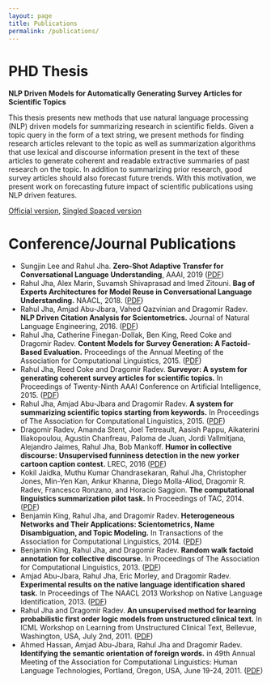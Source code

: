 ```yaml
---
layout: page
title: Publications
permalink: /publications/
---
```

# PHD Thesis
**NLP Driven Models for Automatically Generating Survey Articles for Scientific Topics**

This thesis presents new methods that use natural language processing (NLP) driven models for summarizing research in scientific fields. Given a topic query in the form of a text string, we present methods for finding research articles relevant to the topic as well as summarization algorithms that use lexical and discourse information present in the text of these articles to generate coherent and readable extractive summaries of past research on the topic. In addition to summarizing prior research, good survey articles should also forecast future trends. With this motivation, we present work on forecasting future impact of scientific publications using NLP driven features.

[Official version](/assets/Thesis_RahulJha.doublespaced.pdf), [Singled Spaced version](/assets/Thesis_RahulJha.singlespace.pdf)

# Conference/Journal Publications
* Sungjin Lee and Rahul Jha. **Zero-Shot Adaptive Transfer for Conversational Language Understanding**, AAAI, 2019 ([PDF](https://arxiv.org/pdf/1808.10059.pdf))
* Rahul Jha, Alex Marin, Suvamsh Shivaprasad and Imed Zitouni. **Bag of Experts Architectures for Model Reuse in Conversational Language Understanding.** NAACL, 2018. ([PDF](http://aclweb.org/anthology/N18-3019))
* Rahul Jha, Amjad Abu-Jbara, Vahed Qazvinian and Dragomir Radev. **NLP Driven Citation Analysis for Scientometrics.** Journal of Natural Language Engineering, 2016. ([PDF](/assets/aan_jnle_CR.pdf))
* Rahul Jha, Catherine Finegan-Dollak, Ben King, Reed Coke and Dragomir Radev. **Content Models for Survey Generation: A Factoid-Based Evaluation.** Proceedings of the Annual Meeting of the Association for Computational Linguistics, 2015. ([PDF](http://www.aclweb.org/anthology/P15-1043))
* Rahul Jha, Reed Coke and Dragomir Radev. **Surveyor: A system for generating coherent survey articles for scientific topics.** In Proceedings of Twenty-Ninth AAAI Conference on Artificial Intelligence, 2015. ([PDF](https://www.aaai.org/ocs/index.php/AAAI/AAAI15/paper/view/9855))
* Rahul Jha, Amjad Abu-Jbara and Dragomir Radev. **A system for summarizing scientific topics starting from keywords.** In Proceedings of The Association for Computational Linguistics, 2015. ([PDF](http://www.aclweb.org/anthology/P13-2102))
* Dragomir Radev, Amanda Stent, Joel Tetreault, Aasish Pappu, Aikaterini Iliakopoulou, Agustin Chanfreau, Paloma de Juan, Jordi Vallmitjana, Alejandro Jaimes, Rahul Jha, Bob Mankoff. **Humor in collective discourse: Unsupervised funniness detection in the new yorker cartoon caption contest.** LREC, 2016 ([PDF](https://arxiv.org/pdf/1506.08126))
* Kokil Jaidka, Muthu Kumar Chandrasekaran, Rahul Jha, Christopher Jones, Min-Yen Kan, Ankur Khanna, Diego Molla-Aliod, Dragomir R. Radev, Francesco Ronzano, and Horacio Saggion. **The computational linguistics summarization pilot task.** In Proceedings of TAC, 2014. ([PDF](http://clair.si.umich.edu/~radev/papers/tac2014.pdf))
* Benjamin King, Rahul Jha, and Dragomir Radev. **Heterogeneous Networks and Their Applications: Scientometrics, Name Disambiguation, and Topic Modeling.** In Transactions of the Association for Computational Linguistics, 2014. ([PDF](https://transacl.org/ojs/index.php/tacl/article/viewFile/110/28))
* Benjamin King, Rahul Jha, and Dragomir Radev. **Random walk factoid annotation for collective discourse.** In Proceedings of The Association for Computational Linguistics, 2013. ([PDF](http://www.aclweb.org/anthology/P13-2045))
* Amjad Abu-Jbara, Rahul Jha, Eric Morley, and Dragomir Radev. **Experimental results on the native language identification shared task.** In Proceedings of The NAACL 2013 Workshop on Native Language Identification, 2013. ([PDF](http://www.aclweb.org/anthology/W13-1710))
* Rahul Jha and Dragomir Radev. **An unsupervised method for learning probabilistic first order logic models from unstructured clinical text.** In ICML Workshop on Learning from Unstructured Clinical Text,  Bellevue, Washington, USA, July 2nd, 2011. ([PDF](https://sites.google.com/site/learnclinicalfreetext/entries/ICMLWS4.pdf?attredirects=0&d=1))
* Ahmed Hassan, Amjad Abu-Jbara, Rahul Jha and Dragomir Radev. **Identifying the semantic orientation of foreign words.** in  49th Annual Meeting of the Association for Computational Linguistics: Human Language Technologies, Portland, Oregon, USA, June 19-24, 2011. ([PDF](http://www.aclweb.org/anthology/P11-2104))
